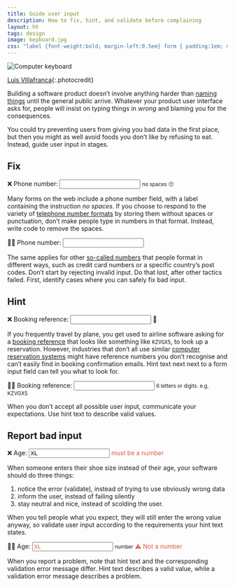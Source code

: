 ```yaml
---
title: Guide user input
description: How to fix, hint, and validate before complaining
layout: hh
tags: design
image: keyboard.jpg
css: "label {font-weight:bold; margin-left:0.5em} form { padding:1em; margin:1em 0; background-color: #f0f0f0; } form.good {background-color:#DAF2EE} form.bad {background-color:#FFF3CC} small { padding:0 0.5em; }"
---
```


![Computer keyboard](keyboard.jpg)

[Luis VIllafranca](https://unsplash.com/photos/A6BZj3PY7L4){:.photocredit}

Building a software product doesn’t involve anything harder than
[naming things]()
until the general public arrive.
Whatever your product user interface asks for, people will insist on typing things in _wrong_ and blaming you for the consequences.

You could try preventing users from giving you bad data in the first place, but then you might as well avoid foods you don’t like by refusing to eat.
Instead, guide user input in stages.

## Fix

<form class="bad">
❌ <label for="phone">Phone number:</label> <input id="phone"> <small>no spaces</small> 🙄
</form>

Many forms on the web include a phone number field, with a label containing the instruction _no spaces_.
If you choose to respond to the variety of
[telephone number formats](telephone-number-formats)
by storing them without spaces or punctuation, don’t make people type in numbers in that format.
Instead, write code to remove the spaces.

<form class="good">
👍🏻 <label for="phone2">Phone number:</label> <input id="phone2">
</form>

The same applies for other [so-called numbers](non-numeric-numbers)
that people format in different ways, such as credit card numbers or a specific country’s post codes.
Don’t start by rejecting invalid input. Do that _last_, after other tactics failed.
First, identify cases where you can safely fix bad input.

## Hint

<form class="bad">
❌ <label for="booking">Booking reference:</label> <input id="booking"> 🤔
</form>

If you frequently travel by plane, you get used to airline software asking for a  [booking reference](https://en.wikipedia.org/wiki/Record_locator)
that looks like something like `KZVGX5`, to look up a reservation.
However, industries that don’t all use similar 
[computer reservation systems](https://en.wikipedia.org/wiki/Computer_reservation_system)
might have reference numbers you don’t recognise and can’t easily find in booking confirmation emails.
Hint text next next to a form input field can tell you what to look for.

<form class="good">
👍🏻 <label for="booking">Booking reference:</label> <input id="booking"> <small>6 letters or digits. e.g. KZVGX5</small>
</form>

When you don’t accept all possible user input, communicate your expectations.
Use hint text to describe valid values.

## Report bad input

<form class="bad">
❌ <label for="age">Age:</label> <input id="age" value="XL"> <span style="color:#DF5A49">must be a number</span>
</form>

When someone enters their shoe size instead of their age, your software should do three things:

1. notice the error (validate), instead of trying to use obviously wrong data
2. inform the user, instead of failing silently
3. stay neutral and nice, instead of scolding the user.

When you tell people what you expect, they will still enter the wrong value anyway, so validate user input according to the requirements your hint text states.

<form class="good">
👍🏻 <label for="age">Age:</label> <input id="age" value="XL" style="color:#DF5A49"> <small>number</small> <span style="color:#DF5A49">⚠︎ Not a number</span>
</form>

When you report a problem, note that hint text and the corresponding validation error message differ.
Hint text describes a valid value, while a validation error message describes a problem.

